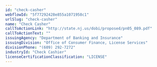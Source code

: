 ```yaml
---
id: "check-casher"
webflowId: "5f77292428e855a1071958c1"
urlSlug: "check-casher"
name: "Check Casher"
callToActionLink: "http://state.nj.us/dobi/proposed/pn05_089.pdf"
callToActionText: ""
issuingAgency: "Department of Banking and Insurance"
issuingDivision: "Office of Consumer Finance, License Services"
divisionPhone: "(609) 292-7272"
industryId: "Check Cashier"
licenseCertificationClassification: "LICENSE"
---
```

